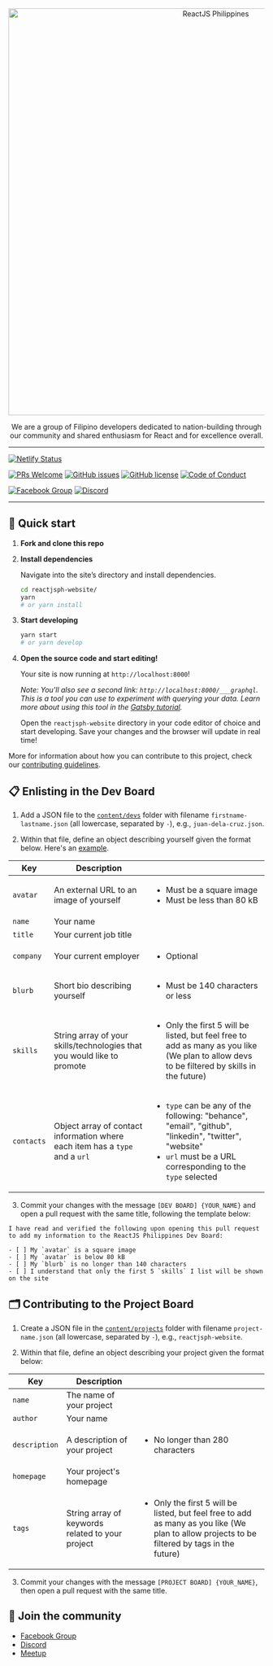 <div align="center">
  <a href="https://reactjs.org.ph/">
    <img
      width="800"
      alt="ReactJS Philippines"
      src="https://raw.githubusercontent.com/reactph/reactjsph-website/master/static/meta-image-cover.jpg"
    />
  </a>
    <p>We are a group of Filipino developers dedicated to nation-building through our community and shared enthusiasm for React and for excellence overall.</p>
</div>

---

[![Netlify Status](https://api.netlify.com/api/v1/badges/cd5d6330-1628-4d0e-aac1-84f8cf4b7863/deploy-status)](https://app.netlify.com/sites/reactjs-ph-website/deploys)

[![PRs Welcome](https://img.shields.io/badge/PRs-welcome-brightgreen.svg)](http://makeapullrequest.com)
[![GitHub issues](https://img.shields.io/github/issues/reactph/reactjsph-website)](https://github.com/reactph/reactjsph-website/issues)
[![GitHub license](https://img.shields.io/github/license/reactph/reactjsph-website)](https://github.com/reactph/reactjsph-website/blob/master/LICENSE)
[![Code of Conduct](https://img.shields.io/badge/code%20of-conduct-ff69b4.svg)](https://github.com/reactph/reactjsph-website/blob/master/CODE_OF_CONDUCT.md)

[![Facebook Group](https://img.shields.io/badge/join_the_community-on_facebook-1877F2?logo=facebook)][facebook-group]
[![Discord](https://img.shields.io/badge/join_the_community-on_discord-7289DA?logo=discord)][discord]

---

## 🚀 Quick start

1.  **Fork and clone this repo**

2.  **Install dependencies**

    Navigate into the site’s directory and install dependencies.

    ```sh
    cd reactjsph-website/
    yarn
    # or yarn install
    ```

3.  **Start developing**

    ```sh
    yarn start
    # or yarn develop
    ```

4.  **Open the source code and start editing!**

    Your site is now running at `http://localhost:8000`!

    _Note: You'll also see a second link: _`http://localhost:8000/___graphql`_. This is a tool you can use to experiment with querying your data. Learn more about using this tool in the [Gatsby tutorial](https://www.gatsbyjs.org/tutorial/part-five/#introducing-graphiql)._

    Open the `reactjsph-website` directory in your code editor of choice and start developing. Save your changes and the browser will update in real time!

More for information about how you can contribute to this project, check our [contributing guidelines](https://github.com/reactph/reactjsph-website/blob/master/CODE_OF_CONDUCT.md).

## 📋 Enlisting in the Dev Board

1. Add a JSON file to the [`content/devs`](https://github.com/reactph/reactjsph-website/blob/master/content/devs) folder with filename `firstname-lastname.json` (all lowercase, separated by `-`), e.g., `juan-dela-cruz.json`.

2. Within that file, define an object describing yourself given the format below. Here's an [example](https://github.com/reactph/reactjsph-website/blob/master/content/devs/franrey-anthony-saycon.json).

  | Key | Description ||
  |-|-|-|
  | `avatar` | An external URL to an image of yourself | <ul><li>Must be a square image</li><li>Must be less than 80 kB</li></ul> |
  | `name` | Your name |  |
  | `title` | Your current job title |  |
  | `company` | Your current employer | <ul><li>Optional</li></ul> |
  | `blurb` | Short bio describing yourself | <ul><li>Must be 140 characters or less</li></ul> |
  | `skills` | String array of your skills/technologies that you would like to promote | <ul><li>Only the first 5 will be listed, but feel free to add as many as you like (We plan to allow devs to be filtered by skills in the future)</li></ul> |
  | `contacts` | Object array of contact information where each item has a `type` and a `url` | <ul><li>`type` can be any of the following: "behance", "email", "github", "linkedin", "twitter", "website"</li><li>`url` must be a URL corresponding to the `type` selected</li></ul> |

3. Commit your changes with the message `[DEV BOARD] {YOUR_NAME}` and open a pull request with the same title, following the template below:

  ```
  I have read and verified the following upon opening this pull request to add my information to the ReactJS Philippines Dev Board:

  - [ ] My `avatar` is a square image
  - [ ] My `avatar` is below 80 kB
  - [ ] My `blurb` is no longer than 140 characters
  - [ ] I understand that only the first 5 `skills` I list will be shown on the site
  ```

## 🗂 Contributing to the Project Board

1. Create a JSON file in the [`content/projects`](https://github.com/reactph/reactjsph-website/blob/master/content/projects.json) folder with filename `project-name.json` (all lowercase, separated by `-`), e.g., `reactjsph-website`.

2. Within that file, define an object describing your project given the format below:

  | Key | Description ||
  |-|-|-|
  | `name` | The name of your project |  |
  | `author` | Your name |  |
  | `description` | A description of your project | <ul><li>No longer than 280 characters</li></ul> |
  | `homepage` | Your project's homepage |  |
  | `tags` | String array of keywords related to your project | <ul><li>Only the first 5 will be listed, but feel free to add as many as you like (We plan to allow projects to be filtered by tags in the future)</li></ul> |

3. Commit your changes with the message `[PROJECT BOARD] {YOUR_NAME}`, then open a pull request with the same title.

## 🎉 Join the community

- [Facebook Group][facebook-group]
- [Discord][discord]
- [Meetup][meetup]

[facebook-group]: https://web.facebook.com/groups/875676539148789/
[discord]: https://discord.gg/J6eZNUG
[meetup]: https://www.meetup.com/ReactJS-Philippines/
